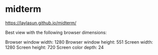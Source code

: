 # midterm

https://laylasun.github.io/midterm/

Best view with the following browser dimensions: 

Browser window width:	1280
Browser window height:	551
Screen width:	1280
Screen height:	720
Screen color depth:	24
